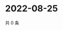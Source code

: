 # 2022-08-25

共 0 条

<!-- BEGIN WEIBO -->
<!-- 最后更新时间 Thu Aug 25 2022 20:32:55 GMT+0800 (China Standard Time) -->

<!-- END WEIBO -->
